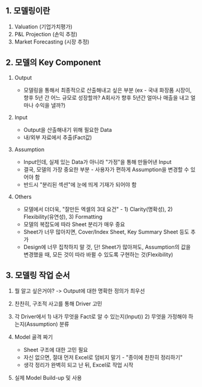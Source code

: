 ## 1. 모델링이란
1. Valuation (기업가치평가)
2. P&L Projection (손익 추정)
3. Market Forecasting (시장 추정)

## 2. 모델의 Key Component

1. Output
    - 모델링을 통해서 최종적으로 산출해내고 싶은 부분
    (ex - 국내 화장품 시장이, 향후 5년 간 어느 규모로 성장할까? A회사가 향후 5년간 얼마나 매출을 내고 얼마나 수익을 낼까?)

2. Input
    - Output을 산출해내기 위해 필요한 Data
    - 내/외부 자료에서 추출(Fact값)

3. Assumption
    - Input인데, 실제 있는 Data가 아니라 "가정"을 통해 만들어낸 Input
    - 결국, 모델의 가장 중요한 부분 - 사용자가 편하게 Assumption을 변경할 수 있어야 함
    - 반드시 "분리된 섹션"에 눈에 띄게 기재가 되어야 함
    
4. Others
    - 모델에서 더더욱, "잘만든 엑셀의 3대 요건" - 1) Clarity(명확성), 2) Flexibility(유연성), 3) Formatting
    - 모델의 복잡도에 따라 Sheet 분리가 매우 중요
    - Sheet가 너무 많아지면, Cover/Index Sheet, Key Summary Sheet 등도 추가
    - Design에 너무 집착하지 말 것, 단! Sheet가 많아져도, Assumption의 값을 변경했을 때, 모든 것이 따라 바뀔 수 있도록 구현하는 것(Flexibility)

## 3. 모델링 작업 순서
1. 뭘 알고 싶은거야? -> Output에 대한 명확한 정의가 최우선

2. 찬찬히, 구조적 사고를 통해 Driver 고민

3. 각 Driver에서 1) 내가 무엇을 Fact로 알 수 있는지(Input)) 2) 무엇을 가정해야 하는지(Assumption) 분류

4. Model 골격 짜기
    - Sheet 구조에 대한 고민 필요
    - 자신 없으면, 절대 먼저 Excel로 덤비지 말기 - "종이에 찬찬히 정리하기"
    - 생각 정리가 완벽히 되고 난 뒤, Excel로 작업 시작

5. 실제 Model Build-up 및 사용